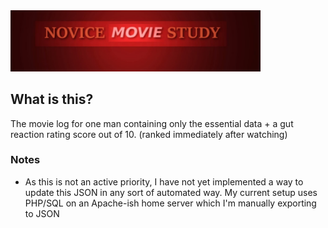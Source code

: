 <img src="img/preview.png" width="400">

## What is this?
The movie log for one man containing only the essential data + a gut reaction rating score out of 10. (ranked immediately after watching)


### Notes
- As this is not an active priority, I have not yet implemented a way to update this JSON in any sort of automated way.  My current setup uses PHP/SQL on an Apache-ish home server which I'm manually exporting to JSON
